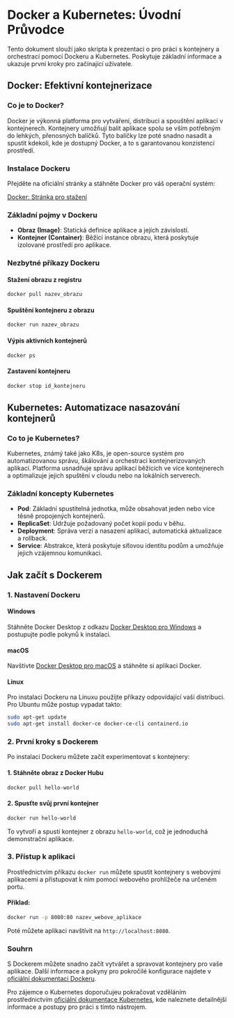 # Docker a Kubernetes: Úvodní Průvodce

Tento dokument slouží jako skripta k prezentaci o pro práci s kontejnery a orchestrací pomocí Dockeru a Kubernetes. Poskytuje základní informace a ukazuje první kroky pro začínající uživatele.

## Docker: Efektivní kontejnerizace

### Co je to Docker?
Docker je výkonná platforma pro vytváření, distribuci a spouštění aplikací v kontejnerech. Kontejnery umožňují balit aplikace spolu se vším potřebným do lehkých, přenosných balíčků. Tyto balíčky lze poté snadno nasadit a spustit kdekoli, kde je dostupný Docker, a to s garantovanou konzistencí prostředí.

### Instalace Dockeru
Přejděte na oficiální stránky a stáhněte Docker pro váš operační systém:

[Docker: Stránka pro stažení](https://www.docker.com/get-started/)

### Základní pojmy v Dockeru
- **Obraz (Image)**: Statická definice aplikace a jejích závislostí.
- **Kontejner (Container)**: Běžící instance obrazu, která poskytuje izolované prostředí pro aplikace.

### Nezbytné příkazy Dockeru

#### Stažení obrazu z registru
```bash
docker pull nazev_obrazu
```

#### Spuštění kontejneru z obrazu
```bash
docker run nazev_obrazu
```

#### Výpis aktivních kontejnerů
```bash
docker ps
```

#### Zastavení kontejneru
```bash
docker stop id_kontejneru
```

## Kubernetes: Automatizace nasazování kontejnerů

### Co to je Kubernetes?
Kubernetes, známý také jako K8s, je open-source systém pro automatizovanou správu, škálování a orchestraci kontejnerizovaných aplikací. Platforma usnadňuje správu aplikací běžících ve více kontejnerech a optimalizuje jejich spuštění v cloudu nebo na lokálních serverech.

### Základní koncepty Kubernetes
- **Pod**: Základní spustitelná jednotka, může obsahovat jeden nebo více těsně propojených kontejnerů.
- **ReplicaSet**: Udržuje požadovaný počet kopií podu v běhu.
- **Deployment**: Správa verzí a nasazení aplikací, automatická aktualizace a rollback.
- **Service**: Abstrakce, která poskytuje síťovou identitu podům a umožňuje jejich vzájemnou komunikaci.

## Jak začít s Dockerem

### 1. Nastavení Dockeru

#### Windows
Stáhněte Docker Desktop z odkazu [Docker Desktop pro Windows](https://www.docker.com/products/docker-desktop) a postupujte podle pokynů k instalaci.

#### macOS
Navštivte [Docker Desktop pro macOS](https://www.docker.com/products/docker-desktop) a stáhněte si aplikaci Docker.

#### Linux
Pro instalaci Dockeru na Linuxu použijte příkazy odpovídající vaší distribuci. Pro Ubuntu může postup vypadat takto:
```bash
sudo apt-get update
sudo apt-get install docker-ce docker-ce-cli containerd.io
```

### 2. První kroky s Dockerem

Po instalaci Dockeru můžete začít experimentovat s kontejnery:

#### 1. Stáhněte obraz z Docker Hubu
```bash
docker pull hello-world
```

#### 2. Spusťte svůj první kontejner
```bash
docker run hello-world
```
To vytvoří a spustí kontejner z obrazu `hello-world`, což je jednoduchá demonstrační aplikace.

### 3. Přístup k aplikaci
Prostřednictvím příkazu `docker run` můžete spustit kontejnery s webovými aplikacemi a přistupovat k nim pomocí webového prohlížeče na určeném portu.

#### Příklad:
```bash
docker run -p 8080:80 nazev_webove_aplikace
```
Poté můžete aplikaci navštívit na `http://localhost:8080`.

### Souhrn
S Dockerem můžete snadno začít vytvářet a spravovat kontejnery pro vaše aplikace. Další informace a pokyny pro pokročilé konfigurace najdete v [oficiální dokumentaci Dockeru](https://docs.docker.com/).

Pro zájemce o Kubernetes doporučujeu pokračovat vzděláním prostřednictvím [oficiální dokumentace Kubernetes](https://kubernetes.io/docs/home/), kde naleznete detailnější informace a postupy pro práci s tímto nástrojem.
